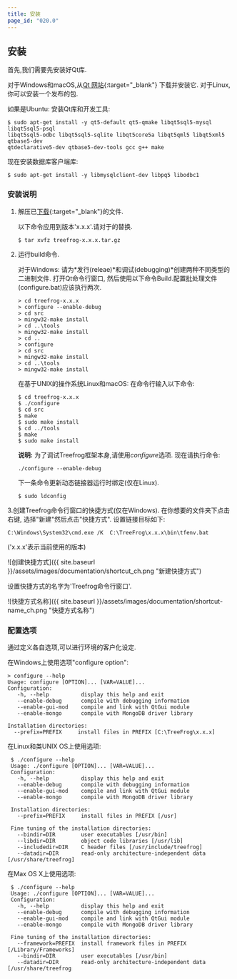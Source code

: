 ```yaml
---
title: 安装
page_id: "020.0"
---
```


## 安装

首先,我们需要先安装好Qt库.

对于Windows和macOS,从[Qt 网站](http://qt-project.org/downloads){:target="_blank"} 下载并安装它.
对于Linux,你可以安装一个发布的包.

如果是Ubuntu:
安装Qt库和开发工具:

```
$ sudo apt-get install -y qt5-default qt5-qmake libqt5sql5-mysql libqt5sql5-psql
libqt5sql5-odbc libqt5sql5-sqlite libqt5core5a libqt5qml5 libqt5xml5 qtbase5-dev
qtdeclarative5-dev qtbase5-dev-tools gcc g++ make
```

现在安装数据库客户端库:

```
$ sudo apt-get install -y libmysqlclient-dev libpq5 libodbc1
```

### 安装说明
1. 解压已[下载](http://www.treefrogframework.org/ja/%E3%83%80%E3%82%A6%E3%83%B3%E3%83%AD%E3%83%BC%E3%83%89){:target="_blank"}的文件.

   以下命令应用到版本'x.x.x'.请对于的替换.

   ```
   $ tar xvfz treefrog-x.x.x.tar.gz
   ```

2. 运行build命令.

   对于Windows:
   请为*发行(releae)*和调试(debugging)*创建两种不同类型的二进制文件.
   打开Qt命令行窗口, 然后使用以下命令Build.配置批处理文件(configure.bat)应该执行两次.

   ```
   > cd treefrog-x.x.x
   > configure --enable-debug
   > cd src
   > mingw32-make install
   > cd ..\tools
   > mingw32-make install
   > cd ..
   > configure
   > cd src
   > mingw32-make install
   > cd ..\tools
   > mingw32-make install
   ```

   在基于UNIX的操作系统Linux和macOS:
   在命令行输入以下命令:

   ```
   $ cd treefrog-x.x.x
   $ ./configure
   $ cd src
   $ make
   $ sudo make install
   $ cd ../tools
   $ make
   $ sudo make install
   ```

   **说明:**
   为了调试Treefrog框架本身,请使用*configure*选项.
   现在请执行命令:

   ```
   ./configure --enable-debug
   ```

   下一条命令更新动态链接器运行时绑定(仅在Linux).

   ```
   $ sudo ldconfig
   ```

3.创建Treefrog命令行窗口的快捷方式(仅在Windows).
   在你想要的文件夹下点击右键, 选择"新建"然后点击"快捷方式". 设置链接目标如下:

   ```
   C:\Windows\System32\cmd.exe /K  C:\TreeFrog\x.x.x\bin\tfenv.bat
   ```

   ('x.x.x'表示当前使用的版本)

   <div class="img-center" markdown="1">

   ![创建快捷方式]({{ site.baseurl }}/assets/images/documentation/shortcut_ch.png "新建快捷方式")

   </div>

   设置快捷方式的名字为'Treefrog命令行窗口'.

   <div class="img-center" markdown="1">

   ![快捷方式名称]({{ site.baseurl }}/assets/images/documentation/shortcut-name_ch.png "快捷方式名称")

   </div>

### 配置选项

通过定义各自选项,可以进行环境的客户化设定.

在Windows上使用选项"configure option":

```
> configure --help
Usage: configure [OPTION]... [VAR=VALUE]...
Configuration:
   -h, --help          display this help and exit
   --enable-debug      compile with debugging information
   --enable-gui-mod    compile and link with QtGui module
   --enable-mongo      compile with MongoDB driver library

Installation directories:
  --prefix=PREFIX     install files in PREFIX [C:\TreeFrog\x.x.x]
```

在Linux和类UNIX OS上使用选项:

```
 $ ./configure --help
 Usage: ./configure [OPTION]... [VAR=VALUE]...
 Configuration:
   -h, --help          display this help and exit
   --enable-debug      compile with debugging information
   --enable-gui-mod    compile and link with QtGui module
   --enable-mongo      compile with MongoDB driver library

 Installation directories:
   --prefix=PREFIX     install files in PREFIX [/usr]

 Fine tuning of the installation directories:
   --bindir=DIR        user executables [/usr/bin]
   --libdir=DIR        object code libraries [/usr/lib]
   --includedir=DIR    C header files [/usr/include/treefrog]
   --datadir=DIR       read-only architecture-independent data [/usr/share/treefrog]
```

在Max OS X上使用选项:

```
 $ ./configure --help
 Usage: ./configure [OPTION]... [VAR=VALUE]...
 Configuration:
   -h, --help          display this help and exit
   --enable-debug      compile with debugging information
   --enable-gui-mod    compile and link with QtGui module
   --enable-mongo      compile with MongoDB driver library

 Fine tuning of the installation directories:
   --framework=PREFIX  install framework files in PREFIX [/Library/Frameworks]
   --bindir=DIR        user executables [/usr/bin]
   --datadir=DIR       read-only architecture-independent data [/usr/share/treefrog
```
